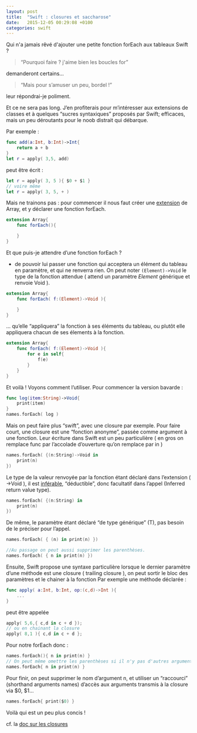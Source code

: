 ```yaml
---
layout: post
title:  "Swift : closures et saccharose"
date:   2015-12-05 00:29:08 +0100
categories: swift
---
```

Qui n'a jamais rêvé d'ajouter une petite fonction forEach aux tableaux Swift ?

> “Pourquoi faire ? j'aime bien les boucles for”

demanderont certains…

> “Mais pour s’amuser un peu, bordel !”

leur répondrai-je poliment.

Et ce ne sera pas long. J’en profiterais pour m’intéresser aux extensions de classes et à
quelques “sucres syntaxiques” proposés par Swift; efficaces,
mais un peu déroutants pour le noob distrait qui débarque.

Par exemple :

```swift
func add(a:Int, b:Int)->Int{
    return a + b
}
let r = apply( 3,5, add)
```

peut être écrit :

```swift
let r = apply( 3, 5 ){ $0 + $1 }
// voire même
let r = apply( 3, 5, + )
```
Mais ne trainons pas : pour commencer il nous faut créer une [extension](https://developer.apple.com/library/prerelease/ios/documentation/Swift/Conceptual/Swift_Programming_Language/Extensions.html) de Array,
et y déclarer une fonction forEach.

```swift
extension Array{
    func forEach(){

    }
}
```

Et que puis-je attendre d’une fonction forEach ?

+ de pouvoir lui passer une fonction qui acceptera un élément du tableau en paramètre, et qui ne renverra rien.
On peut noter `(Element)->Void` le type de la fonction attendue ( attend un paramètre *Element* générique et renvoie Void ).

```swift
extension Array{
    func forEach( f:(Element)->Void ){

    }
}
```

... qu’elle “appliquera” la fonction à ses éléments du tableau,
ou plutôt elle appliquera chacun de ses élements à la fonction.

```swift
extension Array{
    func forEach( f:(Element)->Void ){
        for e in self{
            f(e)
        }
    }
}
```

Et voilà ! Voyons comment l’utiliser. Pour commencer la version bavarde :

```swift
func log(item:String)->Void{
    print(item)
}
names.forEach( log )
```
Mais on peut faire plus “swift”, avec une closure par exemple.
Pour faire court, une closure est une “fonction anonyme”,
passée comme argument à une fonction. Leur écriture dans Swift est un peu particulière
 ( en gros on remplace func par l’accolade d’ouverture qu’on remplace par in )

```swift
names.forEach( {(n:String)->Void in
    print(n)
})
```
Le type de la valeur renvoyée par la fonction étant déclaré dans l’extension ( ->Void ),
il est [inférable](https://fr.wiktionary.org/wiki/inférer), “déductible”, donc facultatif dans l’appel (Inferred return value type).

```swift
names.forEach( {(n:String) in
    print(n)
})
```
De même, le paramètre étant déclaré “de type générique” (T),
pas besoin de le préciser pour l’appel.

```swift
names.forEach( { (n) in print(n) })

//Au passage on peut aussi supprimer les parenthèses.
names.forEach( { n in print(n) })
```
Ensuite, Swift propose une syntaxe particulière lorsque le dernier paramètre
 d’une méthode est une closure ( trailing closure ),
 on peut sortir le bloc des paramètres et le chainer à la fonction
Par exemple une méthode déclarée :

```swift
func apply( a:Int, b:Int, op:(c,d)->Int ){
	...
}
```

peut être appelée

```swift
apply( 5,6,{ c,d in c + d });
// ou en chainant la closure
apply( 8,1 ){ c,d in c + d };
```
Pour notre forEach donc :

```swift
names.forEach(){ n in print(n) }
// On peut même omettre les parenthèses si il n'y pas d'autres arguments.
names.forEach{ n in print(n) }
```
Pour finir, on peut supprimer le nom d’argument n, et utiliser un “raccourci”
(shorthand arguments names) d’accès aux arguments transmis à la closure via $0, $1…

```swift
names.forEach{ print($0) }
```

Voilà qui est un peu plus concis !

cf. la [doc sur les closures](https://developer.apple.com/library/ios/documentation/Swift/Conceptual/Swift_Programming_Language/Closures.html)